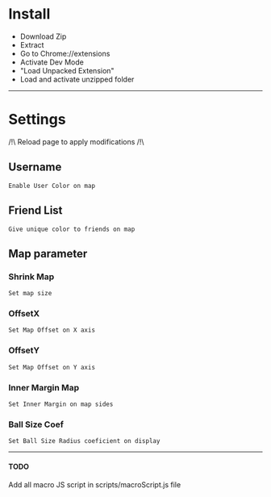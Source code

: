 # Install 

- Download Zip
- Extract
- Go to Chrome://extensions
- Activate Dev Mode 
- "Load Unpacked Extension"
- Load and activate unzipped folder

-------------------------------------------------------------

# Settings

/!\ Reload page to apply modifications /!\ 

## Username

    Enable User Color on map

## Friend List

    Give unique color to friends on map

## Map parameter 

### Shrink Map

    Set map size

### OffsetX

    Set Map Offset on X axis
    
### OffsetY

    Set Map Offset on Y axis

### Inner Margin Map 

    Set Inner Margin on map sides

### Ball Size Coef 

    Set Ball Size Radius coeficient on display

-------------------------------------------------------------

#### TODO

Add all macro JS script in scripts/macroScript.js file